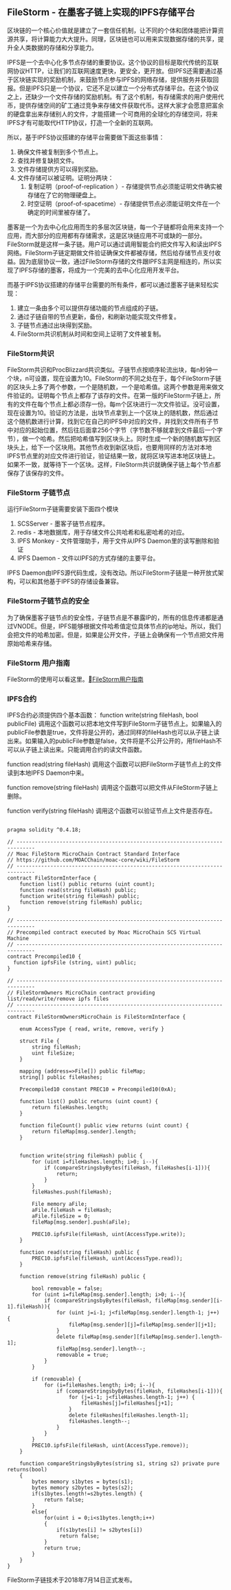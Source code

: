 ## FileStorm - 在墨客子链上实现的IPFS存储平台

区块链的一个核心价值就是建立了一套信任机制，让不同的个体和团体能把计算资源共享，将计算能力大大提升。同理，区块链也可以用来实现数据存储的共享，提升全人类数据的存储和分享能力。

IPFS是一个去中心化多节点存储的重要协议。这个协议的目标是取代传统的互联网协议HTTP，让我们的互联网速度更快，更安全，更开放。但IPFS还需要通过基于区块链实现的奖励机制，来鼓励节点参与IPFS的网络存储，提供服务并获取回报。但是IPFS只是一个协议，它还不足以建立一个分布式存储平台。在这个协议之上，还缺少一个文件存储的奖励机制。有了这个机制，有存储需求的用户使用代币，提供存储空间的矿工通过竞争来存储文件获取代币。这样大家才会愿意把富余的硬盘拿出来存储别人的文件，才能搭建一个可商用的全球化的存储空间，将来IPFS才有可能取代HTTP协议，打造一个全新的互联网。

所以，基于IPFS协议搭建的存储平台需要做下面这些事情：

1. 确保文件被复制到多个节点上。
1. 查找并修复缺损文件。
1. 文件存储提供方可以得到奖励。
1. 文件存储可以被证明。证明分两块：
    1. 复制证明（proof-of-replication ）- 存储提供节点必须能证明文件确实被存储在了它的物理硬盘上。
    2. 时空证明（proof-of-spacetime）- 存储提供节点必须能证明文件在一个确定的时间里被存储了。

墨客是一个为去中心化应用而生的多层次区块链，每一个子链都将会用来支持一个应用，而大部分的应用都有存储需求，这是区块链应用不可或缺的一部分。FileStorm就是这样一条子链。用户可以通过调用智能合约把文件写入和读出IPFS网络。FileStorm子链定期做文件验证确保文件都被存储，然后给存储节点支付收益。因为底层协议一致，通过FileStorm存储的文件跟IPFS主网是相连的，所以实现了IPFS存储的墨客，将成为一个完美的去中心化应用开发平台。

而基于IPFS协议搭建的存储平台需要的所有条件，都可以通过墨客子链来轻松实现：

1. 建立一条由多个可以提供存储功能的节点组成的子链。
1. 通过子链自带的节点更新，备份，和刷新功能实现文件修复。
1. 子链节点通过出块得到奖励。
1. FileStorm共识机制从时间和空间上证明了文件被复制。

### FileStorm共识

FileStorm共识和ProcBlizzard共识类似。子链节点按顺序轮流出块，每n秒钟一个块，n可设置，现在设置为10。FileStorm的不同之处在于，每个FileStorm子链的区块头上多了两个参数，一个是随机数，一个是哈希值。这两个参数是用来做文件验证的。证明每个节点上都存了该存的文件。在第一版的FileStorm子链上，所有的文件在每个节点上都必须存一份。每m个区块进行一次文件验证。没可设置，现在设置为10。验证的方法是，出块节点拿到上一个区块上的随机数，然后通过这个随机数进行计算，找到它在自己的IPFS中对应的文件，并找到文件所有子节中对应的起始位置，然后往后面拿256个字节（字节数不够就拿到文件最后一个字节），做一个哈希。然后把哈希值写到区块头上。同时生成一个新的随机数写到区块头上，给下一个区块用。其他节点收到新区块后，也要用同样的方法对本地IPFS节点里的对应文件进行验证，验证结果一致，就将区块写进本地区块链上。如果不一致，就等待下一个区块。这样，FileStorm共识就确保子链上每个节点都保存了该保存的文件。

### FileStorm 子链节点

运行FileStorm子链需要安装下面四个模块

1. SCSServer - 墨客子链节点程序。
1. redis - 本地数据库，用于存储文件公共哈希和私密哈希的对应。
1. IPFS Monkey - 文件管理助手，用于文件从IPFS Daemon里的读写删除和验证
1. IPFS Daemon - 文件以IPFS的方式存储的主要平台。

IPFS Daemon由IPFS源代码生成，没有改动。所以FileStorm子链是一种开放式架构，可以和其他基于IPFS的存储设备兼容。

### FileStorm子链节点的安全

为了确保墨客子链节点的安全性，子链节点是不暴露IP的，所有的信息传递都是通过VNODE。但是，IPFS能够根据文件哈希值定位具体节点的ip地址。所以，我们会把文件的哈希加密。但是，如果是公开文件，子链上会确保有一个节点把文件用原始哈希来存储。

### FileStorm 用户指南

FileStorm的使用可以看这里。[FileStorm用户指南](https://github.com/MOACChain/FileStorm/FileStormUserGuide)

### IPFS合约

IPFS合约必须提供四个基本函数：
function write(string fileHash, bool publicFile)
调用这个函数可以把本地文件写到FileStorm子链节点上。如果输入的publicFile参数是true，文件将是公开的，通过同样的fileHash也可以从子链上读出来。如果输入的publicFile参数是false，文件将是不公开公开的，用fileHash不可以从子链上读出来。只能调用合约的读文件函数。

function read(string fileHash)
调用这个函数可以把FileStorm子链节点上的文件读到本地IPFS Daemon中来。

function remove(string fileHash)
调用这个函数可以把文件从FileStorm子链上删除。

function verify(string fileHash)
调用这个函数可以验证节点上文件是否存在。

```

pragma solidity ^0.4.18;

// ----------------------------------------------------------------------------
// Moac FileStorm MicroChain Contract Standard Interface
// https://github.com/MOACChain/moac-core/wiki/FileStorm
// ----------------------------------------------------------------------------
contract FileStormInterface {
    function list() public returns (uint count);
    function read(string fileHash) public;
    function write(string fileHash) public;
    function remove(string fileHash) public;
}

// ----------------------------------------------------------------------------
// Precompiled contract executed by Moac MicroChain SCS Virtual Machine
// ----------------------------------------------------------------------------
contract Precompiled10 {
  function ipfsFile (string, uint) public;
}

// ----------------------------------------------------------------------------
// FileStormOwners MicroChain contract providing list/read/write/remove ipfs files
// ----------------------------------------------------------------------------
contract FileStormOwnersMicroChain is FileStormInterface {
    
    enum AccessType { read, write, remove, verify }

    struct File {
        string fileHash;
        uint fileSize;
    }

    mapping (address=>File[]) public fileMap;
    string[] public fileHashes;

    Precompiled10 constant PREC10 = Precompiled10(0xA); 
    
    function list() public returns (uint count) {
        return fileHashes.length;
    }
    
    function fileCount() public view returns (uint count) {
        return fileMap[msg.sender].length;
    }

    
    function write(string fileHash) public {
        for (uint i=fileHashes.length; i>0; i--){
            if (compareStringsbyBytes(fileHash, fileHashes[i-1])){
                return;
            }
        }
        fileHashes.push(fileHash);
        
        File memory aFile;
        aFile.fileHash = fileHash;
        aFile.fileSize = 0;
        fileMap[msg.sender].push(aFile);

        PREC10.ipfsFile(fileHash, uint(AccessType.write));
    }
    
    function read(string fileHash) public {
        PREC10.ipfsFile(fileHash, uint(AccessType.read));
    }
    
    function remove(string fileHash) public {

        bool removable = false;
        for (uint i=fileMap[msg.sender].length; i>0; i--){
            if (compareStringsbyBytes(fileHash, fileMap[msg.sender][i-1].fileHash)){
                for (uint j=i-1; j<fileMap[msg.sender].length-1; j++) {
                    fileMap[msg.sender][j]=fileMap[msg.sender][j+1];
                }
                delete fileMap[msg.sender][fileMap[msg.sender].length-1];
                fileMap[msg.sender].length--;
                removable = true;
            }
        }
        
        if (removable) {
            for (i=fileHashes.length; i>0; i--){
                if (compareStringsbyBytes(fileHash, fileHashes[i-1])){
                    for (j=i-1; j<fileHashes.length-1; j++) {
                        fileHashes[j]=fileHashes[j+1];
                    }
                    delete fileHashes[fileHashes.length-1];
                    fileHashes.length--;
                }
            }
        }
        PREC10.ipfsFile(fileHash, uint(AccessType.remove));
    }
    
    function compareStringsbyBytes(string s1, string s2) private pure returns(bool)
    {
        bytes memory s1bytes = bytes(s1);
        bytes memory s2bytes = bytes(s2);
        if(s1bytes.length!=s2bytes.length) {
            return false;
        }
        else{
            for(uint i = 0;i<s1bytes.length;i++)
            {
                if(s1bytes[i] != s2bytes[i])
                 return false;
            }
            return true;
        }
    }
}
```

FileStorm子链技术于2018年7月14日正式发布。